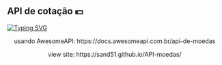 ## API de cotação 💵
[![Typing SVG](https://readme-typing-svg.herokuapp.com?font=Fira+Code&duration=5250&pause=1000&color=5D30102&size=40%&center=true&vCenter=true&width=1000&lines=API+de+cotações)](https://git.io/typing-svg)

<div align="center"> 
<p>usando AwesomeAPI: https://docs.awesomeapi.com.br/api-de-moedas </p>
<p>view site: https://sand51.github.io/API-moedas/ </p>  
</div>


